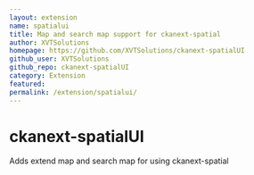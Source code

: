 ```yaml
---
layout: extension
name: spatialui
title: Map and search map support for ckanext-spatial
author: XVTSolutions
homepage: https://github.com/XVTSolutions/ckanext-spatialUI
github_user: XVTSolutions
github_repo: ckanext-spatialUI
category: Extension
featured: 
permalink: /extension/spatialui/
---
```



ckanext-spatialUI
=================

Adds extend map and search map for using ckanext-spatial




